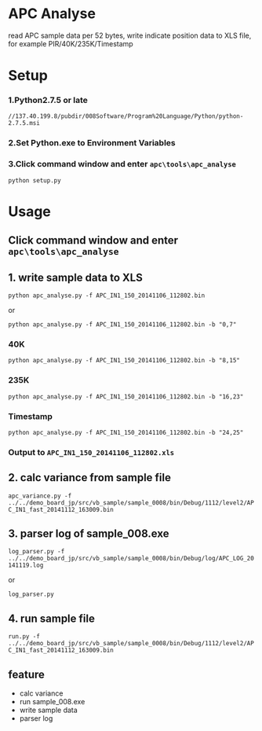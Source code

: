 APC Analyse
=================================

read APC sample data per 52 bytes, write indicate position data to XLS file, for example PIR/40K/235K/Timestamp

Setup
=================================

### 1.Python2.7.5 or late

`//137.40.199.8/pubdir/008Software/Program%20Language/Python/python-2.7.5.msi`

### 2.Set Python.exe to Environment Variables

### 3.Click command window and enter `apc\tools\apc_analyse`

`python setup.py`

Usage
=================================

## Click command window and enter `apc\tools\apc_analyse`

## 1. write sample data to XLS
`python apc_analyse.py -f APC_IN1_150_20141106_112802.bin`

or

`python apc_analyse.py -f APC_IN1_150_20141106_112802.bin -b "0,7"`

### 40K
`python apc_analyse.py -f APC_IN1_150_20141106_112802.bin -b "8,15"`

### 235K
`python apc_analyse.py -f APC_IN1_150_20141106_112802.bin -b "16,23"`

### Timestamp
`python apc_analyse.py -f APC_IN1_150_20141106_112802.bin -b "24,25"`

### Output to `APC_IN1_150_20141106_112802.xls` 

## 2. calc variance from sample file

`apc_variance.py -f ../../demo_board_jp/src/vb_sample/sample_0008/bin/Debug/1112/level2/APC_IN1_fast_20141112_163009.bin`

## 3. parser log of sample_008.exe

`log_parser.py -f ../../demo_board_jp/src/vb_sample/sample_0008/bin/Debug/log/APC_LOG_20141119.log`

or

`log_parser.py`

## 4. run sample file

`run.py -f ../../demo_board_jp/src/vb_sample/sample_0008/bin/Debug/1112/level2/APC_IN1_fast_20141112_163009.bin`

## feature

* calc variance
* run sample_008.exe
* write sample data
* parser log